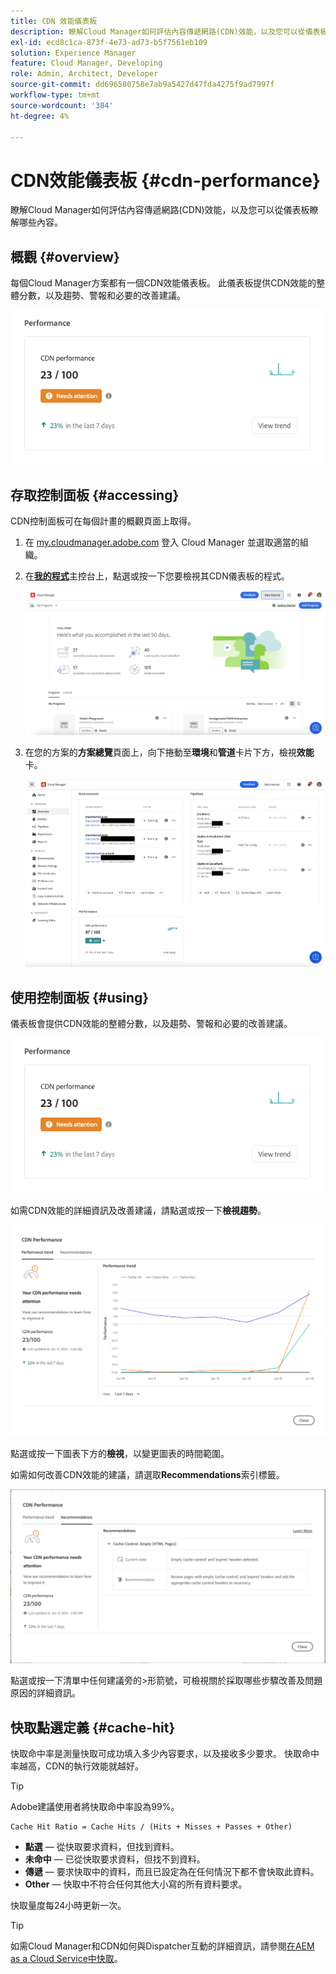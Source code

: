 ```yaml
---
title: CDN 效能儀表板
description: 瞭解Cloud Manager如何評估內容傳遞網路(CDN)效能，以及您可以從儀表板瞭解哪些內容。
exl-id: ecd8c1ca-873f-4e73-ad73-b5f7561eb109
solution: Experience Manager
feature: Cloud Manager, Developing
role: Admin, Architect, Developer
source-git-commit: dd696580758e7ab9a5427d47fda4275f9ad7997f
workflow-type: tm+mt
source-wordcount: '384'
ht-degree: 4%

---
```


# CDN效能儀表板 {#cdn-performance}

瞭解Cloud Manager如何評估內容傳遞網路(CDN)效能，以及您可以從儀表板瞭解哪些內容。

## 概觀 {#overview}

每個Cloud Manager方案都有一個CDN效能儀表板。 此儀表板提供CDN效能的整體分數，以及趨勢、警報和必要的改善建議。

![CDN效能儀表板](assets/cdn-performance-dashboard.png)

## 存取控制面板 {#accessing}

CDN控制面板可在每個計畫的概觀頁面上取得。

1. 在 [my.cloudmanager.adobe.com](https://my.cloudmanager.adobe.com/) 登入 Cloud Manager 並選取適當的組織。

1. 在&#x200B;**[我的程式](/help/implementing/cloud-manager/navigation.md#my-programs)**&#x200B;主控台上，點選或按一下您要檢視其CDN儀表板的程式。

   ![我的程式頁面](assets/my-programs.png)

1. 在您的方案的&#x200B;**方案總覽**&#x200B;頁面上，向下捲動至&#x200B;**環境**&#x200B;和&#x200B;**管道**&#x200B;卡片下方，檢視&#x200B;**效能**&#x200B;卡。

   ![效能](assets/cdn-performance-overview.png)

## 使用控制面板 {#using}

儀表板會提供CDN效能的整體分數，以及趨勢、警報和必要的改善建議。

![CDN效能儀表板](assets/cdn-performance-dashboard.png)

如需CDN效能的詳細資訊及改善建議，請點選或按一下&#x200B;**檢視趨勢**。

![效能趨勢](assets/cdn-performance-trend.png)

點選或按一下圖表下方的&#x200B;**檢視**，以變更圖表的時間範圍。

如需如何改善CDN效能的建議，請選取&#x200B;**Recommendations**&#x200B;索引標籤。

![CDN建議](assets/cdn-performance-recommendations.png)

點選或按一下清單中任何建議旁的>形箭號，可檢視關於採取哪些步驟改善及問題原因的詳細資訊。

## 快取點選定義 {#cache-hit}

快取命中率是測量快取可成功填入多少內容要求，以及接收多少要求。 快取命中率越高，CDN的執行效能就越好。

>[!TIP]
>
>Adobe建議使用者將快取命中率設為99%。

```text
Cache Hit Ratio = Cache Hits / (Hits + Misses + Passes + Other)
```

* **點選** — 從快取要求資料，但找到資料。
* **未命中** — 已從快取要求資料，但找不到資料。
* **傳遞** — 要求快取中的資料，而且已設定為在任何情況下都不會快取此資料。
* **Other** — 快取中不符合任何其他大小寫的所有資料要求。

快取量度每24小時更新一次。

>[!TIP]
>
>如需Cloud Manager和CDN如何與Dispatcher互動的詳細資訊，請參閱[在AEM as a Cloud Service中快取](/help/implementing/dispatcher/caching.md)。
